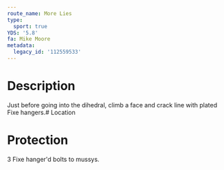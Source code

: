 ```yaml
---
route_name: More Lies
type:
  sport: true
YDS: '5.8'
fa: Mike Moore
metadata:
  legacy_id: '112559533'
---
```

# Description
Just before going into the dihedral, climb a face and crack line with plated Fixe hangers.# Location
# Protection
3 Fixe hanger'd bolts to mussys.